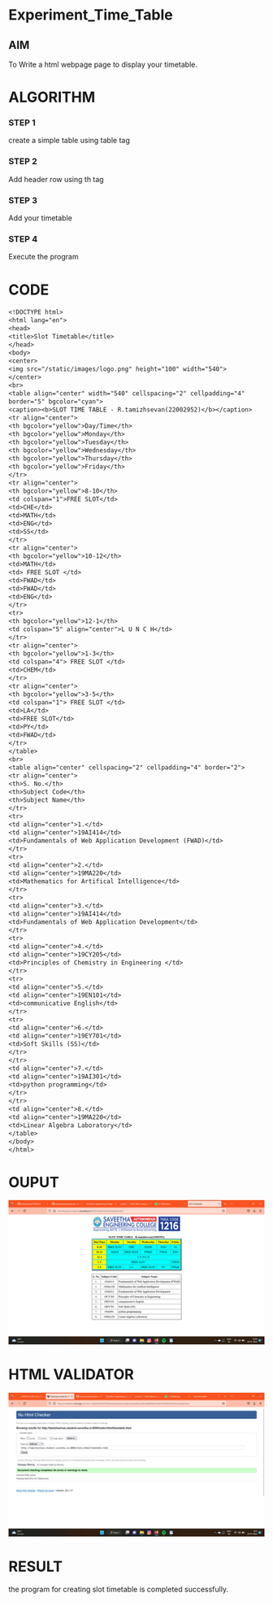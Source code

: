 # Experiment_Time_Table

## AIM
To Write a html webpage page to display your timetable.

# ALGORITHM
### STEP 1
create a simple table using table tag

### STEP 2
Add header row using th tag

### STEP 3
Add your timetable

### STEP 4
Execute the program


# CODE
```
<!DOCTYPE html>
<html lang="en">
<head>
<title>Slot Timetable</title>
</head>
<body>
<center>
<img src="/static/images/logo.png" height="100" width="540">
</center>
<br>
<table align="center" width="540" cellspacing="2" cellpadding="4" border="5" bgcolor="cyan">
<caption><b>SLOT TIME TABLE - R.tamizhsevan(22002952)</b></caption>
<tr align="center">
<th bgcolor="yellow">Day/Time</th>
<th bgcolor="yellow">Monday</th>
<th bgcolor="yellow">Tuesday</th>
<th bgcolor="yellow">Wednesday</th>
<th bgcolor="yellow">Thursday</th>
<th bgcolor="yellow">Friday</th>
</tr>
<tr align="center">
<th bgcolor="yellow">8-10</th>
<td colspan="1">FREE SLOT</td>
<td>CHE</td>
<td>MATH</td>
<td>ENG</td>
<td>SS</td>
</tr>
<tr align="center">
<th bgcolor="yellow">10-12</th>
<td>MATH</td>
<td> FREE SLOT </td>
<td>FWAD</td>
<td>FWAD</td>
<td>ENG</td>
</tr>
<tr>
<th bgcolor="yellow">12-1</th>
<td colspan="5" align="center">L U N C H</td>
</tr>
<tr align="center">
<th bgcolor="yellow">1-3</th>
<td colspan="4"> FREE SLOT </td>
<td>CHEM</td>
</tr>
<tr align="center">
<th bgcolor="yellow">3-5</th>
<td colspan="1"> FREE SLOT </td>
<td>LA</td>
<td>FREE SLOT</td>
<td>PY</td>
<td>FWAD</td>
</tr>
</table>
<br>
<table align="center" cellspacing="2" cellpadding="4" border="2">
<tr align="center">
<th>S. No.</th>
<th>Subject Code</th>
<th>Subject Name</th>
</tr>
<tr>
<td align="center">1.</td>
<td align="center">19AI414</td>
<td>Fundamentals of Web Application Development (FWAD)</td>
</tr>
<tr>
<td align="center">2.</td>
<td align="center">19MA220</td>
<td>Mathematics for Artifical Intelligence</td>
</tr>
<tr>
<td align="center">3.</td>
<td align="center">19AI414</td>
<td>Fundamentals of Web Application Development</td>
</tr>
<tr>
<td align="center">4.</td>
<td align="center">19CY205</td>
<td>Principles of Chemistry in Engineering </td>
</tr>
<tr>
<td align="center">5.</td>
<td align="center">19EN101</td>
<td>communicative English</td>
</tr>
<tr>
<td align="center">6.</td>
<td align="center">19EY701</td>
<td>Soft Skills (SS)</td>
</tr>
</tr>
<td align="center">7.</td>
<td align="center">19AI301</td>
<td>python programming</td>
</tr>
</tr>
<td align="center">8.</td>
<td align="center">19MA220</td>
<td>Linear Algebra Laboratory</td>
</table>
</body>
</html>
```

# OUPUT
![OUTPUT](./out.png)

# HTML VALIDATOR
![HTML VALIDATOR](./valid.png)

# RESULT
the program for creating slot timetable is completed successfully.